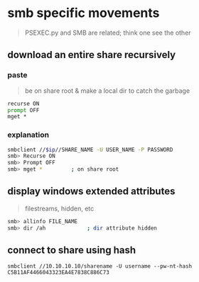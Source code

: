 # smb specific movements

> PSEXEC.py and SMB are related; think one see the other


## download an entire share recursively

### paste

> be on share root & make a local dir to catch the garbage
```cmd
recurse ON
prompt OFF
mget *
```

### explanation

```sh
smbclient //$ip//SHARE_NAME -U USER_NAME -P PASSWORD
smb> Recurse ON
smb> Prompt OFF
smb> mget *  		; on share root
```


## display windows extended attributes 

> filestreams, hidden, etc

```sh
smb> allinfo FILE_NAME
smb> dir /ah             ; dir attribute hidden
```


## connect to share using hash

```
smbclient //10.10.10.10/sharename -U username --pw-nt-hash C5B11AF4466043323EA4E7838C886C73
```



